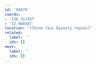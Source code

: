 ```yaml
---
id: '90879'
coords:
- '116.311567'
- '32.960387'
location: "[China (Sui Dynasty region]"
related:
  label: ''
  ids: []
next:
  label: ''
  ids: []
---
```


